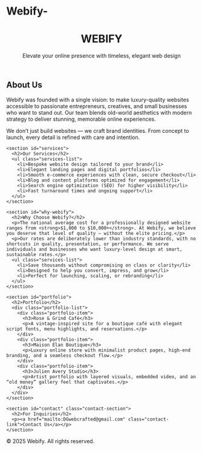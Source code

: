 # Webify-
<!DOCTYPE html>
<html lang="en">
<head>
<meta charset="UTF-8" />
<meta name="viewport" content="width=device-width, initial-scale=1" />
<title>Webify</title>
<style>
  @import url('https://fonts.googleapis.com/css2?family=Playfair+Display:wght@700&family=Open+Sans&display=swap');

  * {
    box-sizing: border-box;
    margin: 0;
    padding: 0;
  }

  body {
    font-family: 'Open Sans', sans-serif;
    background: linear-gradient(135deg, #1c1b18 0%, #d9cbb3 100%);
    color: #2a2a23;
    min-height: 100vh;
    line-height: 1.7;
    letter-spacing: 0.02em;
  }

  header {
    text-align: center;
    padding: 140px 20px 100px;
    color: #f5f1e7;
    font-family: 'Playfair Display', serif;
    text-shadow: 1px 1px 3px rgba(0,0,0,0.6);
  }

  header h1 {
    font-size: 6rem;
    font-weight: 700;
    letter-spacing: 0.1em;
    margin-bottom: 15px;
  }

  header p {
    font-size: 1.8rem;
    font-weight: 400;
    max-width: 700px;
    margin: 0 auto;
    font-style: italic;
    color: #d4c9b6;
    text-shadow: 1px 1px 3px rgba(0,0,0,0.3);
  }

  main {
    max-width: 1100px;
    margin: -80px auto 60px;
    background: #f5f1e7;
    padding: 80px 60px;
    border-radius: 20px;
    box-shadow: 0 15px 50px rgba(0,0,0,0.3);
  }

  section {
    margin-bottom: 100px;
  }

  h2 {
    font-family: 'Playfair Display', serif;
    font-size: 3.6rem;
    font-weight: 700;
    color: #3b352a;
    border-bottom: 3px solid #a57c3c;
    padding-bottom: 14px;
    margin-bottom: 40px;
    letter-spacing: 0.06em;
  }

  p, ul {
    font-size: 1.3rem;
    color: #5a5446;
    max-width: 850px;
    margin-bottom: 25px;
  }

  ul.services-list {
    list-style-type: disc;
    padding-left: 30px;
    color: #6a614d;
  }

  ul.services-list li {
    margin-bottom: 18px;
  }

  .portfolio-list {
    display: grid;
    grid-template-columns: repeat(auto-fit,minmax(320px,1fr));
    gap: 32px;
    max-width: 1000px;
    margin: 0 auto;
  }

  .portfolio-item {
    background: #d9cbb3;
    border-radius: 15px;
    padding: 28px 30px;
    box-shadow: 0 8px 25px rgba(165,124,60,0.3);
    transition: transform 0.3s ease, box-shadow 0.3s ease;
  }

  .portfolio-item:hover {
    transform: translateY(-10px);
    box-shadow: 0 18px 45px rgba(165,124,60,0.5);
  }

  .portfolio-item h3 {
    font-family: 'Playfair Display', serif;
    font-size: 1.9rem;
    color: #3b352a;
    margin-bottom: 14px;
  }

  .portfolio-item p {
    font-size: 1.15rem;
    color: #5a5446;
  }

  .contact-section {
    text-align: center;
  }

  .contact-link {
    display: inline-block;
    border: 3px solid #a57c3c;
    color: #3b352a;
    padding: 18px 50px;
    font-size: 1.6rem;
    font-weight: 700;
    border-radius: 40px;
    background: transparent;
    cursor: pointer;
    transition: background 0.3s ease, color 0.3s ease, box-shadow 0.3s ease;
    text-decoration: none;
    user-select: none;
    box-shadow: 0 0 0 transparent;
  }

  .contact-link:hover {
    background: #a57c3c;
    color: #f5f1e7;
    box-shadow: 0 0 15px #a57c3c;
  }

  footer {
    text-align: center;
    padding: 28px 15px;
    font-size: 1rem;
    color: #5a5446;
    letter-spacing: 0.06em;
  }

  @media (max-width: 720px) {
    header h1 {
      font-size: 3.8rem;
    }
    header p {
      font-size: 1.3rem;
      max-width: 90%;
    }
    main {
      margin: -60px 15px 40px;
      padding: 50px 25px;
    }
    h2 {
      font-size: 2.8rem;
      margin-bottom: 30px;
    }
    p, ul.services-list {
      font-size: 1.1rem;
    }
    .contact-link {
      font-size: 1.3rem;
      padding: 14px 35px;
    }
  }
</style>
</head>
<body>
  <header>
    <h1>WEBIFY</h1>
    <p>Elevate your online presence with timeless, elegant web design</p>
  </header>

  <main>
    <section id="about">
      <h2>About Us</h2>
      <p>Webify was founded with a single vision: to make luxury-quality websites accessible to passionate entrepreneurs, creatives, and small businesses who want to stand out. Our team blends old-world aesthetics with modern strategy to deliver stunning, memorable online experiences.</p>
      <p>We don’t just build websites — we craft brand identities. From concept to launch, every detail is refined with care and intention.</p>
    </section>

    <section id="services">
      <h2>Our Services</h2>
      <ul class="services-list">
        <li>Bespoke website design tailored to your brand</li>
        <li>Elegant landing pages and digital portfolios</li>
        <li>Smooth e-commerce experiences with clean, secure checkout</li>
        <li>Blog and content platforms optimized for engagement</li>
        <li>Search engine optimization (SEO) for higher visibility</li>
        <li>Fast turnaround times and ongoing support</li>
      </ul>
    </section>

    <section id="why-webify">
      <h2>Why Choose Webify?</h2>
      <p>The national average cost for a professionally designed website ranges from <strong>$1,000 to $10,000+</strong>. At Webify, we believe you deserve that level of quality — without the elite pricing.</p>
      <p>Our rates are deliberately lower than industry standards, with no shortcuts in quality, presentation, or performance. We serve individuals and businesses who want luxury-level design at smart, sustainable rates.</p>
      <ul class="services-list">
        <li>Save thousands without compromising on class or clarity</li>
        <li>Designed to help you convert, impress, and grow</li>
        <li>Perfect for launching, scaling, or rebranding</li>
      </ul>
    </section>

    <section id="portfolio">
      <h2>Portfolio</h2>
      <div class="portfolio-list">
        <div class="portfolio-item">
          <h3>Rose & Grind Café</h3>
          <p>A vintage-inspired site for a boutique café with elegant script fonts, menu highlights, and reservations.</p>
        </div>
        <div class="portfolio-item">
          <h3>Maison Élan Boutique</h3>
          <p>Luxury online store with minimalist product pages, high-end branding, and a seamless checkout flow.</p>
        </div>
        <div class="portfolio-item">
          <h3>Julien Avery Studio</h3>
          <p>Artist portfolio with layered visuals, embedded video, and an “old money” gallery feel that captivates.</p>
        </div>
      </div>
    </section>

    <section id="contact" class="contact-section">
      <h2>For Inquiries</h2>
      <p><a href="mailto:DGwebcrafted@gmail.com" class="contact-link">Contact Us</a></p>
    </section>
  </main>

  <footer>
    &copy; 2025 Webify. All rights reserved.
  </footer>
</body>
</html>
